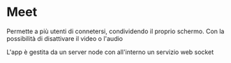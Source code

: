 # Meet

Permette a più utenti di connetersi, condividendo il proprio schermo.
Con la possibilità di disattivare il video o l'audio

L'app è gestita da un server node con all'interno un servizio web socket
